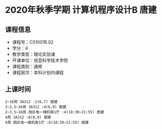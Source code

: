 # 2020年秋季学期 计算机程序设计B 唐建






## 课程信息

- 课程号：CS1001B.02
- 学分：4
- 教学类型：理论实验课
- 开课单位：信息科学技术学院
- 课程类别：通修
- 课程层次：本科计划内课程

## 上课时间

```
2~16周 3A312 :1(6,7) 唐建
2~3,5~16周 3A312 :4(8,9) 唐建
2~3,5~16周 西区电一楼机房1厅 :4(18:30~21:55) 唐建
4周 3A312 :6(8,9) 唐建
4周 西区电一楼机房1厅 :6(18:30~21:55) 唐建
```


